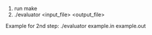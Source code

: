 1. run make
2. ./evaluator <input_file> <output_file>

Example for 2nd step:
./evaluator example.in example.out 
